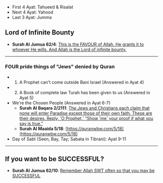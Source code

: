 * First 4 Ayat: Tahueed & Risalat
* Next 4 Ayat: Yahood
* Last 3 Ayat: Jumma

## Lord of Infinite Bounty
* __Surah Al Jumua 62/4__: [This is the FAVOUR of Allah. He grants it to whoever He wills. And Allah is the Lord of infinite bounty.](https://quran.com/62/4)
  
***

### FOUR pride things of "Jews" denied by Quran
* 1. A Prophet can't come outside Bani Israel (Answered in Ayat 4)
* 2. A Book of complete law Turah has been given to us (Answered in Ayat 5)
* We're the Chosen People (Answered in Ayat 6-7)
    * __Surah Al Baqara 2/2111__: [The Jews and Christians each claim that none will enter Paradise except those of their own faith. These are their desires. Reply, ˹O Prophet,˺ “Show ˹me˺ your proof if what you say is true.”](https://quranwbw.com/2/111)
    * __Surah Al Maaida 5/18__: [https://quranwbw.com/5/18](https://quranwbw.com/5/18)
* Day of Sabt (Seen, Bay, Tay; Sabata in Tibrani): Ayat 9-11

***

## If you want to be SUCCESSFUL?
* __Surah Al Jumua 62/10__: [Remember Allah SWT often so that you may be SUCCESSFUL](https://quran.com/62/10)
